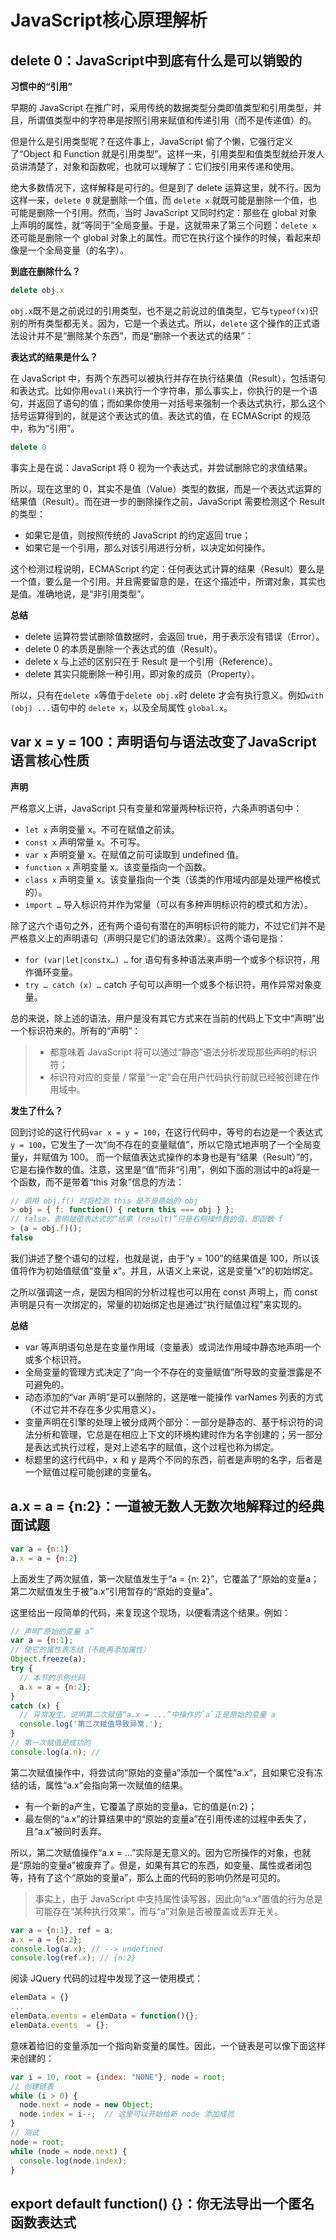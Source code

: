 # JavaScript核心原理解析

## delete 0：JavaScript中到底有什么是可以销毁的

**习惯中的“引用”**

早期的 JavaScript 在推广时，采用传统的数据类型分类即值类型和引用类型，并且，所谓值类型中的字符串是按照引用来赋值和传递引用（而不是传递值）的。

但是什么是引用类型呢？在这件事上，JavaScript 偷了个懒，它强行定义了“Object 和 Function 就是引用类型”。这样一来，引用类型和值类型就给开发人员讲清楚了，对象和函数呢，也就可以理解了：它们按引用来传递和使用。

绝大多数情况下，这样解释是可行的。但是到了 delete 运算这里，就不行。因为这样一来，`delete 0` 就是删除一个值，而 `delete x` 就既可能是删除一个值，也可能是删除一个引用。然而，当时 JavaScript 又同时约定：那些在 global 对象上声明的属性，就“等同于”全局变量。于是，这就带来了第三个问题：`delete x` 还可能是删除一个 global 对象上的属性。而它在执行这个操作的时候，看起来却像是一个全局变量（的名字）。

**到底在删除什么？**

```js
delete obj.x
```

`obj.x`既不是之前说过的引用类型，也不是之前说过的值类型，它与`typeof(x)`识别的所有类型都无关。因为，它是一个表达式。所以，`delete` 这个操作的正式语法设计并不是“删除某个东西”，而是“删除一个表达式的结果”：

**表达式的结果是什么？**

在 JavaScript 中，有两个东西可以被执行并存在执行结果值（Result），包括语句和表达式。比如你用`eval()`来执行一个字符串，那么事实上，你执行的是一个语句，并返回了语句的值；而如果你使用一对括号来强制一个表达式执行，那么这个括号运算得到的，就是这个表达式的值。表达式的值，在 ECMAScript 的规范中，称为“引用”。

```js
delete 0
```

事实上是在说：JavaScript 将 0 视为一个表达式，并尝试删除它的求值结果。

所以，现在这里的 0，其实不是值（Value）类型的数据，而是一个表达式运算的结果值（Result）。而在进一步的删除操作之前，JavaScript 需要检测这个 Result 的类型：

- 如果它是值，则按照传统的 JavaScript 的约定返回 true；
- 如果它是一个引用，那么对该引用进行分析，以决定如何操作。

这个检测过程说明，ECMAScript 约定：任何表达式计算的结果（Result）要么是一个值，要么是一个引用。并且需要留意的是，在这个描述中，所谓对象，其实也是值。准确地说，是“非引用类型”。

**总结**

- delete 运算符尝试删除值数据时，会返回 true，用于表示没有错误（Error）。
- delete 0 的本质是删除一个表达式的值（Result）。
- delete x 与上述的区别只在于 Result 是一个引用（Reference）。
- delete 其实只能删除一种引用，即对象的成员（Property）。

所以，只有在`delete x`等值于`delete obj.x`时 delete 才会有执行意义。例如`with (obj) ...`语句中的 `delete x`，以及全局属性 `global.x`。

## var x = y = 100：声明语句与语法改变了JavaScript语言核心性质

**声明**

严格意义上讲，JavaScript 只有变量和常量两种标识符，六条声明语句中：

- `let x` 声明变量 x。不可在赋值之前读。
- `const x` 声明常量 x。不可写。
- `var x` 声明变量 x。在赋值之前可读取到 undefined 值。
- `function x` 声明变量 x。该变量指向一个函数。
- `class x` 声明变量 x。该变量指向一个类（该类的作用域内部是处理严格模式的）。
- `import …` 导入标识符并作为常量（可以有多种声明标识符的模式和方法）。

除了这六个语句之外，还有两个语句有潜在的声明标识符的能力，不过它们并不是严格意义上的声明语句（声明只是它们的语法效果）。这两个语句是指：

- `for (var|let|constx…) …` for 语句有多种语法来声明一个或多个标识符，用作循环变量。
- `try … catch (x) …` catch 子句可以声明一个或多个标识符，用作异常对象变量。

总的来说，除上述的语法，用户是没有其它方式来在当前的代码上下文中“声明”出一个标识符来的。所有的“声明”：

> - 都意味着 JavaScript 将可以通过“静态”语法分析发现那些声明的标识符；
> - 标识符对应的变量 / 常量“一定”会在用户代码执行前就已经被创建在作用域中。

**发生了什么？**

回到讨论的这行代码`var x = y = 100`，在这行代码中，等号的右边是一个表达式`y = 100`，它发生了一次“向不存在的变量赋值”，所以它隐式地声明了一个全局变量y，并赋值为 100。
而一个赋值表达式操作的本身也是有“结果（Result）”的，它是右操作数的值。注意，这里是“值”而非“引用”，例如下面的测试中的a将是一个函数，而不是带着“this 对象”信息的方法：

```js
// 调用 obj.f() 时将检测 this 是不是原始的 obj
> obj = { f: function() { return this === obj } };
// false，表明赋值表达式的“结果 (result)”只是右侧操作数的值，即函数 f
> (a = obj.f)();
false
```

我们讲述了整个语句的过程，也就是说，由于“y = 100”的结果值是 100，所以该值将作为初始值赋值“变量 x”。并且，从语义上来说，这是变量“x”的初始绑定。

之所以强调这一点，是因为相同的分析过程也可以用在 const 声明上，而 const 声明是只有一次绑定的，常量的初始绑定也是通过“执行赋值过程”来实现的。

**总结**

- var 等声明语句总是在变量作用域（变量表）或词法作用域中静态地声明一个或多个标识符。
- 全局变量的管理方式决定了“向一个不存在的变量赋值”所导致的变量泄露是不可避免的。
- 动态添加的“var 声明”是可以删除的，这是唯一能操作 varNames 列表的方式（不过它并不存在多少实用意义）。
- 变量声明在引擎的处理上被分成两个部分：一部分是静态的、基于标识符的词法分析和管理，它总是在相应上下文的环境构建时作为名字创建的；另一部分是表达式执行过程，是对上述名字的赋值，这个过程也称为绑定。
- 标题里的这行代码中，x 和 y 是两个不同的东西，前者是声明的名字，后者是一个赋值过程可能创建的变量名。

## a.x = a = {n:2}：一道被无数人无数次地解释过的经典面试题

```js
var a = {n:1}
a.x = a = {n:2}
```

上面发生了两次赋值，第一次赋值发生于“a = {n: 2}”，它覆盖了“原始的变量a；第二次赋值发生于被”a.x”引用暂存的“原始的变量a”。

这里给出一段简单的代码，来复现这个现场，以便看清这个结果。例如：

```js
// 声明“原始的变量 a”
var a = {n:1};
// 使它的属性表冻结（不能再添加属性）
Object.freeze(a);
try {
  // 本节的示例代码
  a.x = a = {n:2};
}
catch (x) {
  // 异常发生，说明第二次赋值“a.x = ...”中操作的`a`正是原始的变量 a
  console.log('第二次赋值导致异常.');
}
// 第一次赋值是成功的
console.log(a.n); //
```

第二次赋值操作中，将尝试向“原始的变量a”添加一个属性“a.x“，且如果它没有冻结的话，属性“a.x”会指向第一次赋值的结果。

- 有一个新的a产生，它覆盖了原始的变量a，它的值是{n:2}；
- 最左侧的“a.x”的计算结果中的“原始的变量a”在引用传递的过程中丢失了，且“a.x”被同时丢弃。

所以，第二次赋值操作“a.x = …”实际是无意义的。因为它所操作的对象，也就是“原始的变量a”被废弃了。但是，如果有其它的东西，如变量、属性或者闭包等，持有了这个“原始的变量a”，那么上面的代码的影响仍然是可见的。

> 事实上，由于 JavaScript 中支持属性读写器，因此向“a.x”置值的行为总是可能存在“某种执行效果”，而与“a”对象是否被覆盖或丢弃无关。

```js
var a = {n:1}, ref = a;
a.x = a = {n:2};
console.log(a.x); // --> undefined
console.log(ref.x); // {n:2}
```

阅读 JQuery 代码的过程中发现了这一使用模式：

```js
elemData = {}
...
elemData.events = elemData = function(){};
elemData.events  = {};
```

意味着给旧的变量添加一个指向新变量的属性。因此，一个链表是可以像下面这样来创建的：

```js
var i = 10, root = {index: "NONE"}, node = root;
// 创建链表
while (i > 0) {
  node.next = node = new Object;
  node.index = i--;  // 这里可以开始给新 node 添加成员
}
// 测试
node = root;
while (node = node.next) {
  console.log(node.index);
}
```

## export default function() {}：你无法导出一个匿名函数表达式
